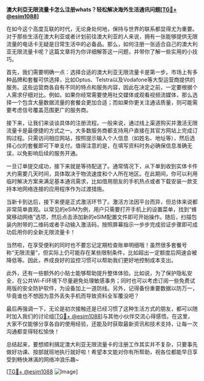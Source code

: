 **澳大利亞无限流量卡怎么注册whats？轻松解决海外生活通讯问题[[TG💪+ @esim1088](https://t.me/s/esim1088)]**

在如今这个高度互联的时代，无论身处何地，保持与世界的联系都显得尤为重要。对于那些生活在澳大利亚或者计划前往澳大利亚的人来说，拥有一张能够提供无限流量的电话卡无疑是日常生活中的必备品。那么，如何注册一张适合自己的澳大利亚无限流量卡呢？这篇文章将为你详细解答这一问题，并带你了解一些实用的小技巧。

首先，我们需要明确一点：选择合适的澳大利亚无限流量卡是第一步。市场上有多种品牌和套餐可供选择，比如Optus、Telstra以及Vodafone等大型运营商提供的服务。这些运营商各自有不同的特点和服务内容，因此在决定之前，一定要根据个人需求仔细对比。例如，如果你经常需要使用社交媒体或观看视频流媒体，那么选择一个包含大量数据流量的套餐会更加合适；而如果你更关注通话质量，则可能需要考虑信号覆盖范围更广的服务商。

接下来，让我们来谈谈具体的注册流程。一般来说，通过线上渠道购买并激活无限流量卡是最便捷的方式之一。大多数服务商都支持用户直接在其官方网站上完成订购过程。只需访问相应网站，按照提示输入个人信息（如姓名、地址等），然后选择心仪的套餐即可下单支付。值得注意的是，在填写资料时务必确保信息准确无误，以免影响后续的服务开通。

一旦订单提交成功，接下来就是等待配送了。通常情况下，从下单到收到实体卡件大约需要几天时间，具体取决于物流速度和个人所在地区。在此期间，你可以利用临时解决方案来满足基本通讯需求，比如借用朋友的手机热点或者下载安装一款支持本地网络连接的应用程序作为过渡措施。

当新卡到达后，接下来便是正式激活环节了。激活方法因平台而异，但总体来说都非常简单直观。以常见的eSIM为例，用户只需要打开手机上的设置菜单，找到“蜂窝移动网络”选项，然后点击添加新的eSIM配置文件即可开始操作。随后，扫描包装内附带的二维码或者手动输入激活码，按照屏幕指示一步步完成验证步骤即可成功启用你的全新无限流量卡！

当然啦，在享受便利的同时也不要忘记定期检查账单明细哦！虽然很多套餐号称“无限流量”，但实际上仍可能存在某些限制条件，比如超出一定额度后网速会被降低等。因此，养成良好的监控习惯可以帮助我们更好地控制成本支出。

此外，还有一些额外的小贴士能够帮助提升整体体验。比如说，为了保护隐私安全，在公共Wi-Fi环境下尽量避免处理敏感事务；同时也可以考虑订阅一些免费试用版的安全防护软件，为设备加上一道防线。另外，记得备份重要数据以防万一，毕竟谁也不想因为意外丢失手机而导致资料全军覆没吧？

最后再强调一下，无论是初次接触还是已经习惯了这种生活方式的朋友，都可以随时加入我们的讨论组[[TG💪+ @esim1088](https://t.me/s/esim1088)]与其他小伙伴交流心得感悟。在这里，大家不仅能够分享各自的使用经验，还能及时获取最新资讯和技术支持，让每一次沟通都变得轻松愉快！

总结起来，要想顺利搞定澳大利亚无限流量卡的注册工作其实并不复杂，只要事先做好功课、按部就班地执行就好啦！希望本文能对你有所帮助，祝各位都能早日享受到畅快淋漓的网络冲浪乐趣~ 

[[TG💪+ @esim1088](https://t.me/s/esim1088) ![Image](https://i.postimg.cc/4NQfJmqS/Snipaste-2025-05-13-00-14-12.png)]